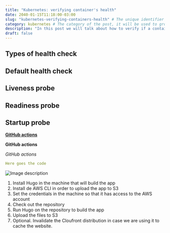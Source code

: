```yaml
---
title: "Kubernetes: verifying container's health"
date: 2040-01-15T11:18:00-03:00
slug: "kubernetes-verifying-containers-health" # The unique identifier of the post in the URL, if you place a new slug the URL will change, i this case it would be https://caiogomes.me/posts/here-you-will-place-the-slug-of-the-post/
category: kubernetes # The category of the post, it will be used to group posts in the same category. Not using for now
description: "In this post we will talk about how to verify if a container is healthy in Kubernetes"
draft: false
---
```


## Types of health check
## Default health check
## Liveness probe
## Readiness probe
## Startup probe


<!-- Todos 
- Read again the annotations and docs
- Draw on procreate examples for each type of health check and probe
-->










<!-- Make a link -->
[**GitHub actions**](https://docs.github.com/en/actions/quickstart)

<!-- Bold -->
**GitHub actions**

<!-- Italic -->
*GitHub actions*

<!-- Code -->
```yml
Here goes the code
```

<!-- Image -->
![Image description](images/image.png)

<!-- ordered list -->
1. Install Hugo in the machine that will build the app
2. Install de AWS CLI in order to upload the app to S3
3. Set the credentials in the machine so that it has access to the AWS account
4. Check out the repository
5. Run Hugo on the repository to build the app
6. Upload the files to S3
7. Optional. Invalidate the Cloufront distribution in case we are using it to cache the website.
